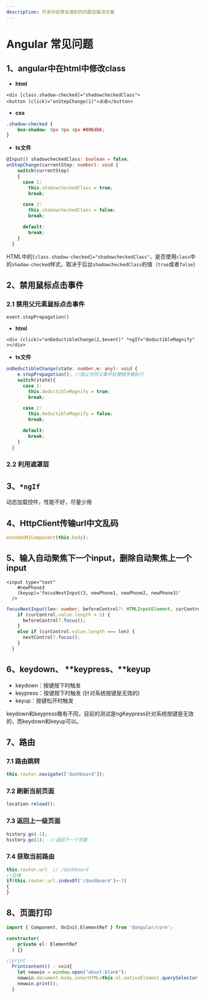 ```yaml
---
description: 开发中经常会遇到的问题及解决方案
---
```


# Angular 常见问题

## 1、angular中在html中修改class

* **html**

```markup
<div [class.shadow-checked]="shadowcheckedClass">
<button (click)="onStepChange(1)">点击</button>
```

* **css**

```css
.shadow-checked {
    box-shadow: 9px 9px 4px #006db6;
}
```

* **ts文件**

```typescript
@Input() shadowcheckedClass: boolean = false;
onStepChange(currentStep: number): void {
    switch(currentStep)
    {
      case 1:
        this.shadowcheckedClass = true;
        break;

      case 2:
        this.shadowcheckedClass = false;
        break;

      default:
        break;
    }
  }
```

HTML中的`[class.shadow-checked]="shadowcheckedClass"`，是否使用`class`中的`shadow-checked`样式，取决于后台`shadowcheckedClass`的值（`true`或者`false`）

## 2、禁用鼠标点击事件

### 2.1 禁用父元素鼠标点击事件

`event.stopPropagation()`

* **html**

```markup
<div (click)="onDeductibleChange(2,$event)" *ngIf="deductibleMagnify" ></div>
```

* **ts文件**

```typescript
onDeductibleChange(state: number,e: any): void {
    e.stopPropagation(); //阻止任何父事件处理程序被执行
    switch(state){
      case 1:
        this.deductibleMagnify = true;
        break;

      case 2:
        this.deductibleMagnify = false;
        break;

      default:
        break;
    }
  }
```

### 2.2 利用遮罩层

## 3、`*ngIf`

动态加载控件，性能不好，尽量少用

## 4、HttpClient传输url中文乱码

```typescript
encodeURIComponent(this.body);
```

## 5、输入自动聚焦下一个input，删除自动聚焦上一个input

```markup
<input type="text"
    #newPhone3
    (keyup)='focusNextInput(3, newPhone1, newPhone2, newPhone3)'
  />
```

```typescript
focusNextInput(len: number, beforeControl?: HTMLInputElement, curControl?: HTMLInputElement, nextControl?: HTMLInputElement): void {
    if (curControl.value.length < 1) {
      beforeControl?.focus();
    }
    else if (curControl.value.length === len) {
      nextControl?.focus();
    }
  }
```

## 6、keydown、 **keypress、**keyup

* keydown：按键按下时触发 
* keypress：按键按下时触发 \(针对系统按键是无效的\)
* keyup：按键松开时触发 

keydown和keypress略有不同，目前的测试是ngKeypress针对系统按键是无效的，而keydown和keyup可以。

## 7、路由

### 7.1 路由跳转

```typescript
this.router.navigate(['dashboard']);
```

### 7.2 刷新当前页面

```typescript
location.reload();
```

### 7.3 返回上一级页面

```typescript
history.go(-1);
history.go(1);  //返回下一个页面
```

### 7.4 获取当前路由

```typescript
this.router.url  // /dashboard
//应用
if(this.router.url.indexOf('/dashboard')>-1)
{ 
}
```

## 8、页面打印

```typescript
import { Component, OnInit,ElementRef } from '@angular/core';

constructor(
    private el: ElementRef
  ) {}

//print
  Printcontent() : void{
    let newwin = window.open("about:blank");
    newwin.document.body.innerHTML=this.el.nativeElement.querySelector('#hoa-id-card-print').innerHTML;
    newwin.print();
  }
```

